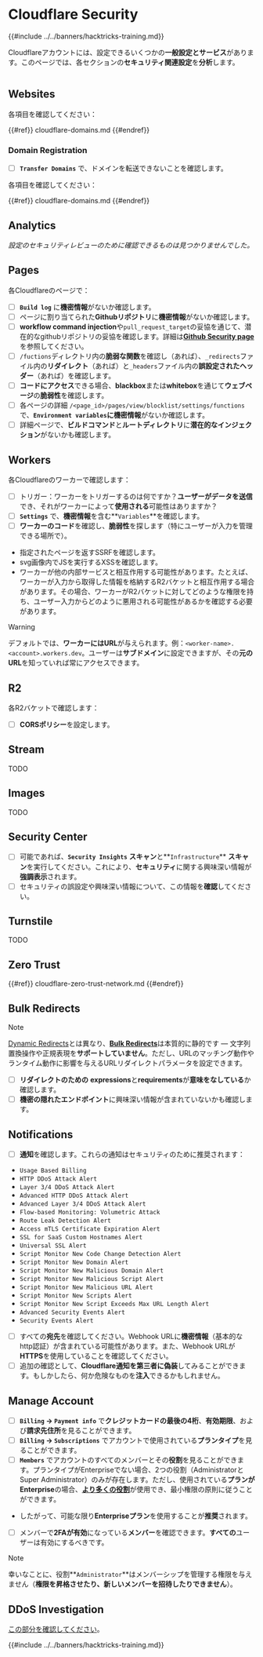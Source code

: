 # Cloudflare Security

{{#include ../../banners/hacktricks-training.md}}

Cloudflareアカウントには、設定できるいくつかの**一般設定とサービス**があります。このページでは、各セクションの**セキュリティ関連設定**を**分析**します。

<figure><img src="../../images/image (117).png" alt=""><figcaption></figcaption></figure>

## Websites

各項目を確認してください：

{{#ref}}
cloudflare-domains.md
{{#endref}}

### Domain Registration

- [ ] **`Transfer Domains`** で、ドメインを転送できないことを確認します。

各項目を確認してください：

{{#ref}}
cloudflare-domains.md
{{#endref}}

## Analytics

_設定のセキュリティレビューのために確認できるものは見つかりませんでした。_

## Pages

各Cloudflareのページで：

- [ ] **`Build log`** に**機密情報**がないか確認します。
- [ ] ページに割り当てられた**Githubリポジトリ**に**機密情報**がないか確認します。
- [ ] **workflow command injection**や`pull_request_target`の妥協を通じて、潜在的なgithubリポジトリの妥協を確認します。詳細は[**Github Security page**](../github-security/)を参照してください。
- [ ] `/fuctions`ディレクトリ内の**脆弱な関数**を確認し（あれば）、`_redirects`ファイル内の**リダイレクト**（あれば）と`_headers`ファイル内の**誤設定されたヘッダー**（あれば）を確認します。
- [ ] **コードにアクセス**できる場合、**blackbox**または**whitebox**を通じて**ウェブページ**の**脆弱性**を確認します。
- [ ] 各ページの詳細 `/<page_id>/pages/view/blocklist/settings/functions` で、**`Environment variables`**に**機密情報**がないか確認します。
- [ ] 詳細ページで、**ビルドコマンド**と**ルートディレクトリ**に**潜在的なインジェクション**がないかも確認します。

## **Workers**

各Cloudflareのワーカーで確認します：

- [ ] トリガー：ワーカーをトリガーするのは何ですか？**ユーザーがデータを送信**でき、それがワーカーによって**使用される**可能性はありますか？
- [ ] **`Settings`** で、**機密情報**を含む**`Variables`**を確認します。
- [ ] **ワーカーのコード**を確認し、**脆弱性**を探します（特にユーザーが入力を管理できる場所で）。
- 指定されたページを返すSSRFを確認します。
- svg画像内でJSを実行するXSSを確認します。
- ワーカーが他の内部サービスと相互作用する可能性があります。たとえば、ワーカーが入力から取得した情報を格納するR2バケットと相互作用する場合があります。その場合、ワーカーがR2バケットに対してどのような権限を持ち、ユーザー入力からどのように悪用される可能性があるかを確認する必要があります。

> [!WARNING]
> デフォルトでは、**ワーカーにはURL**が与えられます。例：`<worker-name>.<account>.workers.dev`。ユーザーは**サブドメイン**に設定できますが、その**元のURL**を知っていれば常にアクセスできます。

## R2

各R2バケットで確認します：

- [ ] **CORSポリシー**を設定します。

## Stream

TODO

## Images

TODO

## Security Center

- [ ] 可能であれば、**`Security Insights`** **スキャン**と**`Infrastructure`** **スキャン**を実行してください。これにより、**セキュリティ**に関する興味深い情報が**強調表示**されます。
- [ ] セキュリティの誤設定や興味深い情報について、この情報を**確認**してください。

## Turnstile

TODO

## **Zero Trust**

{{#ref}}
cloudflare-zero-trust-network.md
{{#endref}}

## Bulk Redirects

> [!NOTE]
> [Dynamic Redirects](https://developers.cloudflare.com/rules/url-forwarding/dynamic-redirects/)とは異なり、[**Bulk Redirects**](https://developers.cloudflare.com/rules/url-forwarding/bulk-redirects/)は本質的に静的です — 文字列置換操作や正規表現を**サポートしていません**。ただし、URLのマッチング動作やランタイム動作に影響を与えるURLリダイレクトパラメータを設定できます。

- [ ] **リダイレクトのための** **expressions**と**requirements**が**意味をなしている**か確認します。
- [ ] **機密の隠れたエンドポイント**に興味深い情報が含まれていないかも確認します。

## Notifications

- [ ] **通知**を確認します。これらの通知はセキュリティのために推奨されます：
- `Usage Based Billing`
- `HTTP DDoS Attack Alert`
- `Layer 3/4 DDoS Attack Alert`
- `Advanced HTTP DDoS Attack Alert`
- `Advanced Layer 3/4 DDoS Attack Alert`
- `Flow-based Monitoring: Volumetric Attack`
- `Route Leak Detection Alert`
- `Access mTLS Certificate Expiration Alert`
- `SSL for SaaS Custom Hostnames Alert`
- `Universal SSL Alert`
- `Script Monitor New Code Change Detection Alert`
- `Script Monitor New Domain Alert`
- `Script Monitor New Malicious Domain Alert`
- `Script Monitor New Malicious Script Alert`
- `Script Monitor New Malicious URL Alert`
- `Script Monitor New Scripts Alert`
- `Script Monitor New Script Exceeds Max URL Length Alert`
- `Advanced Security Events Alert`
- `Security Events Alert`
- [ ] すべての**宛先**を確認してください。Webhook URLに**機密情報**（基本的なhttp認証）が含まれている可能性があります。また、Webhook URLが**HTTPS**を使用していることを確認してください。
- [ ] 追加の確認として、**Cloudflare通知を第三者に偽装**してみることができます。もしかしたら、何か危険なものを**注入**できるかもしれません。

## Manage Account

- [ ] **`Billing` -> `Payment info`** で**クレジットカードの最後の4桁**、**有効期限**、および**請求先住所**を見ることができます。
- [ ] **`Billing` -> `Subscriptions`** でアカウントで使用されている**プランタイプ**を見ることができます。
- [ ] **`Members`** でアカウントのすべてのメンバーとその**役割**を見ることができます。プランタイプがEnterpriseでない場合、2つの役割（AdministratorとSuper Administrator）のみが存在します。ただし、使用されている**プランがEnterprise**の場合、[**より多くの役割**](https://developers.cloudflare.com/fundamentals/account-and-billing/account-setup/account-roles/)が使用でき、最小権限の原則に従うことができます。
- したがって、可能な限り**Enterpriseプラン**を使用することが**推奨**されます。
- [ ] メンバーで**2FAが有効**になっている**メンバー**を確認できます。**すべての**ユーザーは有効にするべきです。

> [!NOTE]
> 幸いなことに、役割**`Administrator`**はメンバーシップを管理する権限を与えません（**権限を昇格させたり、新しいメンバーを招待したりできません**）。

## DDoS Investigation

[この部分を確認してください](cloudflare-domains.md#cloudflare-ddos-protection)。

{{#include ../../banners/hacktricks-training.md}}
